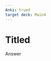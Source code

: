 ```yaml
---
Anki: trued
target deck: Main4
---
```


# Titled
Answer



<!--ID: 1711908629772-->
<!--ID: 1711906721055-->

